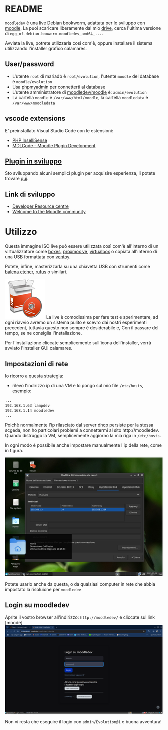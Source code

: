 # README

`moodledev` è una live Debian bookworm, adattata per lo sviluppo con [moodle](./MOODLE.md). La puoi scaricare liberamente dal mio [drive](https://drive.google.com/drive/folders/18QIqicyecLMuU1Zmb2E039gWawzZuy3e?dmr=1&ec=wgc-drive-globalnav-goto), cerca l'ultima versione di `egg_of-debian-booworm-moodledev_amd64_...`.

Avviata la live, potrete utilizzarla così com'è, oppure installare il sistema utilizzando l'installer grafico calamares.

## User/password

* L'utente `root` di mariadb è `root/evolution`, l'utente `moodle` del database è `moodle/evolution`
* Usa [phpmyadmin](http://moodledev/phpadmin) per connetterti al database
* L'utente amministratore di [moodledev/moodle](http://moodledev/moodle) è: `admin/evolution`
* La cartella `moodle` è `/var/www/html/moodle`, la cartella `moodledata` è `/var/www/moodledata`

## vscode extensions
E' preinstallato Visual Studio Code con le estensioni: 
* [PHP InselliSense](https://marketplace.visualstudio.com/items?itemName=zobo.php-intellisense)
* [MDLCode - Moodle Plugin Development](https://marketplace.visualstudio.com/items?itemName=LMSCloud.mdlcode)

## [Plugin in sviluppo](https://github.com/pieroproietti?tab=repositories&q=moodle-&type=&language=&sort=)
Sto sviluppando alcuni semplici plugin per acquisire esperienza, li potete trovare [qui](https://github.com/pieroproietti?tab=repositories&q=moodle-&type=&language=&sort=).

## Link di sviluppo
* [Developer Resource centre](https://moodledev.io/)
* [Welcome to the Moodle community](https://moodle.org/)

# Utilizzo
Questa immagine ISO live può essere utilizzata così com'è all'interno di un virtualizzatore come [boxes](https://apps.gnome.org/en/Boxes/), [proxmox ve](https://pve.proxmox.com/wiki/Main_Page), [virtualbox](https://www.virtualbox.org/) o copiata all'interno di una USB formattata con [ventoy](https://www.ventoy.net/en/index.html).

Potete, infine, masterizzarla su una chiavetta USB con strumenti come [balena etcher](https://etcher.balena.io/), [rufus](https://rufus.ie/it/) o similari.


![](./img/install-system.png)
La live è comodissima per fare test e sperimentare, ad ogni riavvio avremo un sistema pulito e scevro dai nostri esperimenti precedent, tuttavia  questo non sempre è desiderabile e, Con il passare del tempo, se ne consiglia l'installazione.

Per l'installazione cliccate semplicemente sull'icona dell'installer, verrà avviato l'installer GUI calamares.

## Impostazioni di rete
Io ricorro a questa strategia: 
* rilevo l'indirizzo ip di una VM e lo pongo sul mio file `/etc/hosts`, esempio:
```
...
192.168.1.63 lampdev
192.168.1.14 moodledev
...
```

Poichè normalmente l'ip rilasciato dal server dhcp persiste per la stessa scgeda, non ho particolari problemi a connettermi al sito http://moodledev. Quando distruggo la VM, semplicemente aggiorno la mia riga in `/etc/hosts`.

In ogni modo è possibile anche impostare manualmente l'ip della rete, come in figura.

![](./img/configura-rete.png)


Potete usarlo anche da questa, o da qualsiasi computer in rete che abbia impostato la risoluione per `moodledev`

## Login su moodledev
Aprite il vostro browser all'indirizzo: `http://moodledev/` e cliccate sul link [moode]
![](./img/moodledev-login.png)

Non vi resta che eseguire il login con `admin/Evolution@1` e buona avventura!

